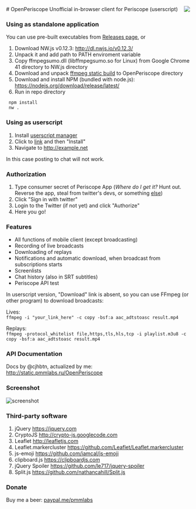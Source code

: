 <img align="right" src="https://raw.githubusercontent.com/Pmmlabs/OpenPeriscope/master/images/openperiscope.png">
# OpenPeriscope
Unofficial in-browser client for Periscope (userscript)

### Using as standalone application

You can use pre-built executables from [Releases page](https://github.com/Pmmlabs/OpenPeriscope/releases), or 

1. Download NW.js v0.12.3: http://dl.nwjs.io/v0.12.3/
1. Unpack it and add path to PATH enviroment variable
1. Copy ffmpegsumo.dll (libffmpegsumo.so for Linux) from Google Chrome 41 directory to NW.js directory
1. Download and unpack [ffmpeg static build](https://ffmpeg.zeranoe.com/builds/) to OpenPeriscope directory
1. Download and install NPM (bundled with node.js): https://nodejs.org/download/release/latest/
1. Run in repo directory
```
 npm install
 nw . 
 ```

### Using as userscript

1. Install [userscript manager](https://greasyfork.org/help/installing-user-scripts)
1. Click to [link](https://raw.githubusercontent.com/Pmmlabs/OpenPeriscope/master/Periscope_Web_Client.user.js) and then "Install"
1. Navigate to http://example.net

In this case posting to chat will not work.

### Authorization

1. Type consumer secret of Periscope App (_Where do I get it?_ Hunt out. Reverse the app, steal from twitter's devs, or something [else](http://pastebin.com))
1. Click "Sign in with twitter"
1. Login to the Twitter (if not yet) and click "Authorize"
1. Here you go!

### Features

* All functions of mobile client (except broadcasting)
* Recording of live broadcasts
* Downloading of replays
* Notifications and automatic download, when broadcast from subscriptions starts
* Screenlists
* Chat history (also in SRT subtitles)
* Periscope API test

In userscript version, "Download" link is absent, so you can use FFmpeg (or other program) to download broadcasts:

Lives:<br>
`ffmpeg -i "your_link_here" -c copy -bsf:a aac_adtstoasc result.mp4`

Replays:<br>
`ffmpeg -protocol_whitelist file,https,tls,hls,tcp -i playlist.m3u8 -c copy -bsf:a aac_adtstoasc result.mp4`

### API Documentation

Docs by @cjhbtn, actualized by me: http://static.pmmlabs.ru/OpenPeriscope

### Screenshot

![screenshot](https://cloud.githubusercontent.com/assets/2682026/15555303/3540d09e-22d9-11e6-9934-fb84a201a0e9.png)

### Third-party software

1. jQuery https://jquery.com
1. CryptoJS http://crypto-js.googlecode.com
1. Leaflet http://leafletjs.com
1. Leaflet.markercluster https://github.com/Leaflet/Leaflet.markercluster
1. js-emoji https://github.com/iamcal/js-emoji
1. clipboard.js https://clipboardjs.com
1. jQuery Spoiler https://github.com/le717/jquery-spoiler
1. Split.js https://github.com/nathancahill/Split.js

### Donate
Buy me a beer: [paypal.me/pmmlabs](https://paypal.me/pmmlabs)